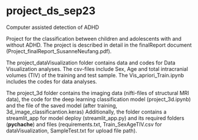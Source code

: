 # project_ds_sep23
Computer assisted detection of ADHD

Project for the classification between children and adolescents with and without ADHD. The project is described in detail in the finalReport document (Project_finalReport_SusanneNeufang.pdf). 

The project_dataVisualization folder contains data and codes for Data Visualization analyses. The csv-files include Sex, Age and total intracranial volumes (TIV) of the training and test sample. The Vis_apriori_Train.ipynb includes the codes for data analyses. 

The project_3d folder contains the imaging data (nifti-files of structural MRI data), the code for the deep learning classification model (project_3d.ipynb) and the file of the saved model (after training, 3d_image_classificantion.keras) 
Additionally, the folder contains a streamlit_app for model deploy (streamlit_app.py) and its required folders (__pychache__) and files (requirements.txt, Train_SexAgeTIV.csv for dataVisualization, SampleTest.txt for upload file path).

